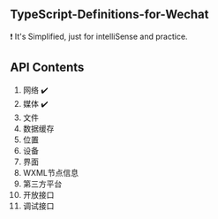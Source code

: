 ## TypeScript-Definitions-for-Wechat

❗️ It's Simplified, just for intelliSense and practice.

## API Contents
1. 网络  ✔️
2. 媒体  ✔️
3. 文件
4. 数据缓存
5. 位置
6. 设备
7. 界面
8. WXML节点信息
9. 第三方平台
10. 开放接口
11. 调试接口